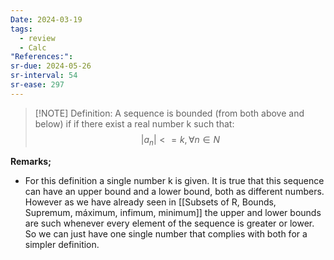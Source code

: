 ```yaml
---
Date: 2024-03-19
tags:
  - review
  - Calc
"References:":
sr-due: 2024-05-26
sr-interval: 54
sr-ease: 297
---
```


> [!NOTE] Definition: 
> A sequence is bounded (from both above and below) if if there exist a real number k such that: 
> $$
> |a_n| <= k ,\forall n\in N
> $$
> 

**Remarks;**
+ For this definition a single number k is given. It is true that this sequence can have an upper bound and a lower bound, both as different numbers. However as we have already seen in [[Subsets of  R, Bounds, Supremum, máximum, infimum, minimum]] the upper and lower bounds are such whenever every element of the sequence is greater or lower. So we can just have one single number that complies with both for a simpler definition. 

